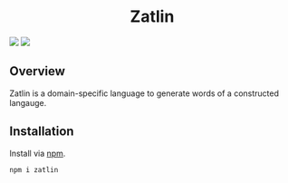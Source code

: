 <div align="center">
<h1>Zatlin</h1>
</div>

![](https://img.shields.io/github/package-json/v/Ziphil/TypescriptZatlin)
![](https://img.shields.io/github/commit-activity/y/Ziphil/TypescriptZatlin?label=commits)


## Overview
Zatlin is a domain-specific language to generate words of a constructed langauge.

## Installation
Install via [npm](https://www.npmjs.com/package/zatlin).
```
npm i zatlin
```